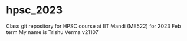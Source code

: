 # hpsc_2023
Class git repository for HPSC course at IIT Mandi (ME522) for 2023 Feb term
My name is Trishu Verma v21107
